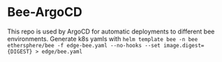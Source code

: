# Bee-ArgoCD

This repo is used by ArgoCD for automatic deployments to different bee environments.
Generate k8s yamls with
`helm template bee -n bee ethersphere/bee -f edge-bee.yaml --no-hooks --set image.digest={DIGEST} > edge/bee.yaml`

